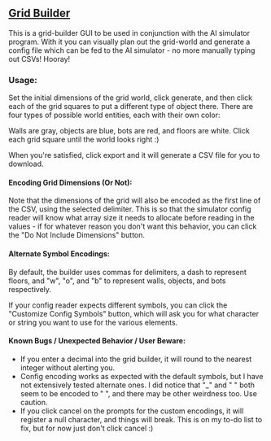 ## [Grid Builder](https://ruitais.github.io/gridBuilder/)

This is a grid-builder GUI to be used in conjunction with the AI simulator program. With it you can visually plan out the grid-world and generate a config file which can be fed to the AI simulator - no more manually typing out CSVs! Hooray!

### Usage:
Set the initial dimensions of the grid world, click generate, and then click each of the grid squares to put a different type of object there. There are four types of possible world entities, each with their own color:

Walls are gray, objects are blue,
bots are red, and floors are white.
Click each grid square until the world looks right :)

When you're satisfied, click export and it will generate a CSV file for you to download.

#### Encoding Grid Dimensions (Or Not):
Note that the dimensions of the grid will also be encoded as the first line of the CSV, using the selected delimiter. This is so that the simulator config reader will know what array size it needs to allocate before reading in the values - if for whatever reason you don't want this behavior, you can click the "Do Not Include Dimensions" button.

#### Alternate Symbol Encodings:
By default, the builder uses commas for delimiters, a dash to represent floors, and "w", "o", and "b" to represent walls, objects, and bots respectively.

If your config reader expects different symbols, you can click the "Customize Config Symbols" button, which will ask you for what character or string you want to use for the various elements.

#### Known Bugs / Unexpected Behavior / User Beware:
* If you enter a decimal into the grid builder, it will round to the nearest integer without alerting you.
* Config encoding works as expected with the default symbols, but I have not extensively tested alternate ones. I did notice that "_" and " " both seem to be encoded to " ", and there may be other weirdness too. Use caution.
* If you click cancel on the prompts for the custom encodings, it will register a null character, and things will break. This is on my to-do list to fix, but for now just don't click cancel :)

